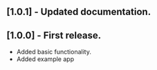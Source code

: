 ## [1.0.1] - Updated documentation.

## [1.0.0] - First release.

* Added basic functionality.
* Added example app
